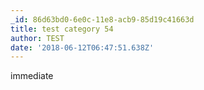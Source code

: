 ```yaml
---
_id: 86d63bd0-6e0c-11e8-acb9-85d19c41663d
title: test category 54
author: TEST
date: '2018-06-12T06:47:51.638Z'
---
```

immediate
